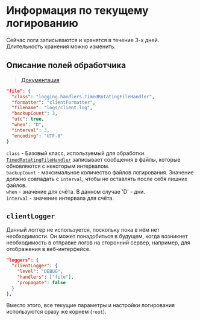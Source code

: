 # Информация по текущему логированию

Сейчас логи записываются и хранятся в течение 3-х дней. Длительность хранения можно изменить.

## Описание полей обработчика

> [Документация](https://docs.python.org/3/library/logging.config.html#module-logging.config "Официальная документация по модульным логам")

```json
"file": {
  "class": "logging.handlers.TimedRotatingFileHandler",
  "formatter": "clientFormatter",
  "filename": "logs/client.log",
  "backupCount": 3,
  "utc": true,
  "when": "D",
  "interval": 3,
  "encoding": "UTF-8"
}
```

`class` - Базовый класс, используемый для обработки. [`TimedRotatingFileHandler`](https://docs.python.org/3/library/logging.handlers.html#logging.handlers.TimedRotatingFileHandler "Официальная документация по интервальному логированию") записывает сообщения в файлы, которые обновляются с некоторым интервалом.<br/>
`backupCount` - максимальное количество файлов логирования. Значение должно совпадать с `interval`, чтобы не оставлять после себя лишних файлов.<br/>
`when` - значение для счёта. В данном случае 'D' - дни.<br/>
`interval` - значение интервала для счёта.<br/>

## `clientLogger`

Данный логгер не используется, поскольку пока в нём нет необходимости. Он может понадобиться в будущем, когда возникнет необходимость в отправке логов на сторонний сервер, например, для отображения в веб-интерфейсе.

```json
"loggers": {
  "clientLogger": {
    "level": "DEBUG",
    "handlers": ["file"],
    "propagate": false
  }
},
```

Вместо этого, все текущие параметры и настройки логирования используются сразу же корнем (`root`).
